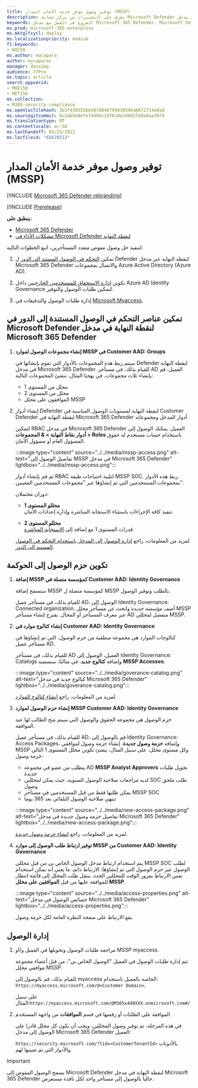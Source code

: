```yaml
---
title: توفير وصول موفر خدمة الأمان المدار (MSSP)
description: تعرف على التغييرات من مركز حماية Microsoft Defender إلى مدخل Microsoft 365 Defender
keywords: الشروع في العمل مع مدخل Microsoft 365 Defender، Microsoft Defender لـ Office 365، Microsoft Defender لنقطة النهاية، MDO، MDE، جزء واحد من الزجاج، المدخل المتقارب، مدخل الأمان، مدخل أمان defender
ms.prod: microsoft-365-enterprise
ms.mktglfcycl: deploy
ms.localizationpriority: medium
f1.keywords:
- NOCSH
ms.author: macapara
author: mjcaparas
manager: dansimp
audience: ITPro
ms.topic: article
search.appverid:
- MOE150
- MET150
ms.collection:
- M365-security-compliance
ms.openlocfilehash: 3b3f438555be507d046f99838596a6672714e0ad
ms.sourcegitcommit: 6c2ab5e8efe74d0dc2df610e2d9d2fdda8aaf074
ms.translationtype: MT
ms.contentlocale: ar-SA
ms.lasthandoff: 05/25/2022
ms.locfileid: "65670213"
---
```

# <a name="provide-managed-security-service-provider-mssp-access"></a>توفير وصول موفر خدمة الأمان المدار (MSSP) 

[!INCLUDE [Microsoft 365 Defender rebranding](../includes/microsoft-defender.md)]

[!INCLUDE [Prerelease](../includes/prerelease.md)]

**ينطبق على:**

- [Microsoft 365 Defender](microsoft-365-defender.md)
- [مشكلات الأداء في Microsoft Defender لنقطة النهاية](https://go.microsoft.com/fwlink/p/?linkid=2154037)

لتنفيذ حل وصول مفوض متعدد المستأجرين، اتبع الخطوات التالية:

1. تمكين [التحكم في الوصول المستند إلى الدور](/microsoft-365/security/defender-endpoint/rbac) ل Defender لنقطة النهاية عبر مدخل Microsoft 365 Defender والاتصال بمجموعات Azure Active Directory (Azure AD).

2. تكوين [إدارة الاستحقاق للمستخدمين الخارجيين](/azure/active-directory/governance/entitlement-management-external-users) داخل Azure AD Identity Governance لتمكين طلبات الوصول والتوفير.

3. إدارة طلبات الوصول والتدقيقات في [Microsoft Myaccess](/azure/active-directory/governance/entitlement-management-request-approve).

## <a name="enable-role-based-access-controls-in-microsoft-defender-for-endpoint-in-microsoft-365-defender-portal"></a>تمكين عناصر التحكم في الوصول المستندة إلى الدور في Microsoft Defender لنقطة النهاية في مدخل Microsoft 365 Defender

1. **إنشاء مجموعات الوصول لموارد MSSP في Customer AAD: Groups**

    سيتم ربط هذه المجموعات بالأدوار التي تقوم بإنشائها في Defender لنقطة النهاية في مدخل Microsoft 365 Defender. للقيام بذلك، في مستأجر AD العميل، قم بإنشاء ثلاث مجموعات. في نهجنا المثال، ننشئ المجموعات التالية:

    - محلل من المستوى 1
    - محلل من المستوى 2
    - الموافقون على محلل MSSP  

2. إنشاء أدوار Defender لنقطة النهاية لمستويات الوصول المناسبة في Customer Defender لنقطة النهاية في Microsoft 365 Defender أدوار المدخل ومجموعاته.

    لتمكين RBAC في مدخل Microsoft 365 Defender العميل، يمكنك الوصول إلى **أدوار نقاط النهاية > & المجموعات > Roles** باستخدام حساب مستخدم له حقوق المسؤول العام أو مسؤول الأمان.

    :::image type="content" source="../../media/mssp-access.png" alt-text="تفاصيل الوصول إلى MSSP في مدخل Microsoft 365 Defender" lightbox="../../media/mssp-access.png":::

    ثم قم بإنشاء أدوار RBAC لتلبية احتياجات طبقة MSSP SOC. ربط هذه الأدوار بمجموعات المستخدمين التي تم إنشاؤها عبر "مجموعات المستخدمين المعينين".

    دوران محتملان:

    - **محللو المستوى 1** <br>
      تنفيذ كافة الإجراءات باستثناء الاستجابة المباشرة وإدارة إعدادات الأمان.

    - **محللو المستوى 2** <br>
      قدرات المستوى 1 مع إضافة إلى [الاستجابة المباشرة](/microsoft-365/security/defender-endpoint/live-response).

    لمزيد من المعلومات، راجع [إدارة الوصول إلى المدخل باستخدام التحكم في الوصول المستند إلى الدور](/microsoft-365/security/defender-endpoint/rbac).

## <a name="configure-governance-access-packages"></a>تكوين حزم الوصول إلى الحوكمة

1. **إضافة MSSP كمؤسسة متصلة في Customer AAD: Identity Governance**

    ستسمح إضافة MSSP كمؤسسة متصلة ل MSSP بالطلب وتوفير الوصول. 

    للقيام بذلك، في مستأجر عميل AD، الوصول إلى Identity Governance: Connected organization. أضف مؤسسة جديدة وابحث عن مستأجر محلل MSSP عبر معرف المستأجر أو المجال. نقترح إنشاء مستأجر AD منفصل لمحللي MSSP.

2. **إنشاء كتالوج موارد في Customer AAD: Identity Governance**

    كتالوجات الموارد هي مجموعة منطقية من حزم الوصول، التي تم إنشاؤها في مستأجر عميل AD.

    للقيام بذلك، في مستأجر AD العميل، الوصول إلى Identity Governance: Catalogs وإضافة **كتالوج جديد**. في مثالنا، سنسميه **MSSP Accesses**.

    :::image type="content" source="../../media/goverance-catalog.png" alt-text="كتالوج جديد في مدخل Microsoft 365 Defender" lightbox="../../media/goverance-catalog.png":::


    لمزيد من المعلومات، راجع [إنشاء كتالوج الموارد](/azure/active-directory/governance/entitlement-management-catalog-create).

3. **إنشاء حزم الوصول لموارد MSSP Customer AAD: Identity Governance**

    حزم الوصول هي مجموعة الحقوق والوصول التي سيتم منح الطالب لها عند الموافقة. 

    للقيام بذلك، في مستأجر عميل AD، قم بالوصول إلى Identity Governance: Access Packages، وإضافة **حزمة وصول جديدة**. إنشاء حزمة وصول لموافقي MSSP وكل مستوى محلل. على سبيل المثال، ينشئ تكوين محلل المستوى 1 التالي حزمة وصول:

    - يتطلب من عضو في مجموعة AD **MSSP Analyst Approvers** تخويل طلبات جديدة
    - لديه مراجعات صلاحية الوصول السنوية، حيث يمكن لمحللين SOC طلب ملحق وصول
    - يمكن طلبها فقط من قبل المستخدمين في مستأجر MSSP SOC
    - تنتهي صلاحية الوصول التلقائي بعد 365 يوما

    :::image type="content" source="../../media/new-access-package.png" alt-text="تفاصيل حزمة وصول جديدة في مدخل Microsoft 365 Defender" lightbox="../../media/new-access-package.png":::

    لمزيد من المعلومات، راجع [إنشاء حزمة وصول جديدة](/azure/active-directory/governance/entitlement-management-access-package-create).

4. **توفير ارتباط طلب الوصول إلى موارد MSSP من Customer AAD: Identity Governance**

    يتم استخدام ارتباط مدخل الوصول الخاص بي من قبل محللي MSSP SOC لطلب الوصول عبر حزم الوصول التي تم إنشاؤها. الارتباط دائم، ما يعني أنه يمكن استخدام نفس الارتباط بمرور الوقت للمحللين الجدد. ينتقل طلب المحلل إلى قائمة انتظار للموافقة عليها من قبل **الموافقين على محلل MSSP**.

    :::image type="content" source="../../media/access-properties.png" alt-text="خصائص الوصول في مدخل Microsoft 365 Defender" lightbox="../../media/access-properties.png":::

    يقع الارتباط على صفحة النظرة العامة لكل حزمة وصول.

## <a name="manage-access"></a>إدارة الوصول

1. مراجعة طلبات الوصول وتخويلها في العميل و/أو MSSP myaccess.

    تتم إدارة طلبات الوصول في العميل "الوصول الخاص بي"، من قبل أعضاء مجموعة موافقي محلل MSSP.

    للقيام بذلك، قم بالوصول إلى myaccess الخاصة بالعميل باستخدام: `https://myaccess.microsoft.com/@<Customer Domain>`.

    على سبيل المثال:`https://myaccess.microsoft.com/@M365x440XXX.onmicrosoft.com#/`

2. الموافقة على الطلبات أو رفضها في قسم **الموافقات** من واجهة المستخدم.

     في هذه المرحلة، تم توفير وصول المحللين، ويجب أن يكون كل محلل قادرا على الوصول إلى مدخل Microsoft 365 Defender العميل:

    `https://security.microsoft.com/?tid=<CustomerTenantId>` بالأذونات والأدوار التي تم تعيينها لهم.

> [!IMPORTANT]
> يسمح الوصول المفوض إلى Microsoft Defender لنقطة النهاية في مدخل Microsoft 365 Defender حاليا بالوصول إلى مستأجر واحد لكل نافذة مستعرض.
